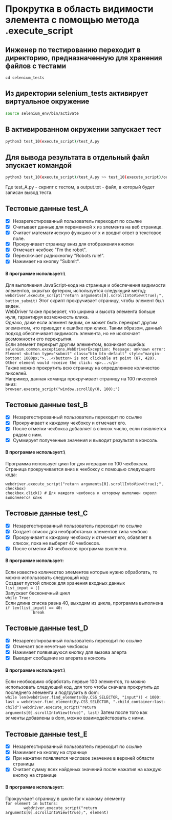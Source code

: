 # Прокрутка в область видимости элемента с помощью метода .execute_script

## Инженер по тестированию переходит в директорию, предназначенную для хранения файлов с тестами
```
cd selenium_tests
```
## Из директории selenium_tests активирует виртуальное окружение
```sh
source selenium_env/bin/activate
```
## В активированном окружении запускает тест 
```sh
python3 test_10(execute_script)/test_A.py
```
## Для вывода результата в отдельный файл зпускает командой 
```sh
python3 test_10(execute_script)/test_A.py >> test_10(execute_script)/output.txt
```
Где test_A.py -  скрипт с тестом, а output.txt - файл, в который будет записан вывод теста.


## Тестовые данные test_A
- [x] Незарегестированный пользователь переходит по ссылке
- [x] Cчитывает данные для переменной x из элемента на веб странице.
- [x] Считает математическую функцию от x и вводит ответ в текстовое поле.
- [x] Прокручивает страницу вниз для отображения кнопки
- [x] Отмечает чекбокс "I'm the robot".
- [x] Переключает радиокнопку "Robots rule!".
- [x] Нажимает на кнопку "Submit".
#### В программе использует:\
Для выполнения JavaScript-кода на странице и обеспечения видимости элементов, скрытых футером, используется следующий метод: \
```webdriver.execute_script("return arguments[0].scrollIntoView(true);", button_submit)``` 
Этот скрипт прокручивает страницу, чтобы элемент был виден. \
WebDriver также проверяет, что ширина и высота элемента больше нуля, гарантируя возможность клика. \
Однако, даже если элемент видим, он может быть перекрыт другим элементом, что приведет к ошибке при клике.
Таким образом, данный подход обеспечивает видимость элемента, но не исключает возможности его перекрытия.\
Если элемент перекрыт другим элементом, возникает ошибка: \
```selenium.common.exceptions.WebDriverException: Message: unknown error: Element <button type="submit" class="btn btn-default" style="margin-bottom: 1000px;">...</button> is not clickable at point (87, 420). Other element would receive the click: <p>...</p>```\
Также можно прокрутить всю страницу на определенное количество пикселей. \
Например, данная команда прокручивает страницу на 100 пикселей вниз: \
```browser.execute_script("window.scrollBy(0, 100);")```


## Тестовые данные test_B
- [x] Незарегестированный пользователь переходит по ссылке
- [x] Прокручивает к каждому чекбоксу и отмечает его.
- [x] После отметки чекбокса добавляет в список число, если появляется рядом с ним.
- [x] Суммирует полученные значения и выводит результат в консоль.
#### В программе использует:\
Программа использует цикл for для итерации по 100 чекбоксам. \
Cтраница прокручивается вниз к чекбоксу с помощью следующего кода:
```
webdriver.execute_script("return arguments[0].scrollIntoView(true);", checkbox) 
checkbox.click() # Для каждого чекбокса к которому выполнен скролл выполняется клик
```


## Тестовые данные test_C
- [x] Незарегестированный пользователь переходит по ссылке
- [x] Создает список для необработаных элементов типа чекбокс
- [x] Прокручивает к каждому чекбоксу и отмечает его, обавляет в список, пока не выберет 40 чекбоксов.
- [x] После отметки 40 чекбоксов программа выолнена.
#### В программе использует:
Если известно количество элементов которые нужно обработать, то можно использовать следующий код:\
Создает пустой список для хранения входных данных\
```list_input = []```\
Запускает бесконечный цикл\
```while True:```\
Если длина списка равна 40, выходим из цикла, программа выполнена\
```if len(list_input) == 40:```\
```            break```


## Тестовые данные test_D
- [x] Незарегестированный пользователь переходит по ссылке
- [x] Отмечает все нечетные чекбоксы
- [x] Нажимает появившуюся кнопку для вызова алерта
- [x] Выводит сообщение из алерата в консоль 
#### В программе использует:\
Если необходимо обработать первые 100 элементов, то можно использовать следующий код, для того чтобы сначала прокрутить до последнего элемента и подгрузить в dom:\
```while len(webdriver.find_elements(By.CSS_SELECTOR, "input")) < 1000:```
```last = webdriver.find_element(By.CSS_SELECTOR, ".child_container:last-child")```
```webdriver.execute_script("return arguments[0].scrollIntoView(true)", last)```
 Затем после того как элменты добавлены в dom, можно взаимодействовать с ними.


## Тестовые данные test_E
- [x] Незарегестированный пользователь переходит по ссылке
- [x] Нажимает на кнопку на странице  
- [x] При нажатии появляется числовое значение в верхней области страницы
- [x] Считает сумму всех найденых значений после нажатия на каждую кнопку на странице 
#### В программе использует:
Прокручвает страницу в цикле for к кажому элементу\
```for element in buttons:```\
```        webdriver.execute_script("return arguments[0].scrollIntoView(true);", element)```
